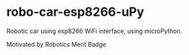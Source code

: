 # robo-car-esp8266-uPy

Robotic car using esp8266 WiFi interface, using microPython. 

Motivated by Robotics Merit Badge
